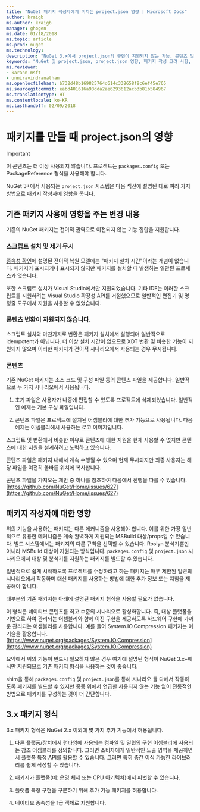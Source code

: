 ```yaml
---
title: "NuGet 패키지 작성자에게 미치는 project.json 영향 | Microsoft Docs"
author: kraigb
ms.author: kraigb
manager: ghogen
ms.date: 01/18/2018
ms.topic: article
ms.prod: nuget
ms.technology: 
description: "NuGet 3.x에서 project.json의 구현이 지원되지 않는 기능, 콘텐츠 및 패키지 형식 등 패키지 작성자에 영향을 주는 방법에 대한 세부 정보입니다."
keywords: "NuGet 및 project.json, project.json 영향, 패키지 작성 고려 사항, project.json 기능"
ms.reviewer:
- karann-msft
- unniravindranathan
ms.openlocfilehash: b732d48b169825764d614c338658f8c6ef45e765
ms.sourcegitcommit: eabd401616a98dda2ae6293612acb3b81b584967
ms.translationtype: HT
ms.contentlocale: ko-KR
ms.lasthandoff: 02/09/2018
---
```

# <a name="impact-of-projectjson-when-creating-packages"></a>패키지를 만들 때 project.json의 영향

> [!Important]
> 이 콘텐츠는 더 이상 사용되지 않습니다. 프로젝트는 `packages.config` 또는 PackageReference 형식을 사용해야 합니다.

NuGet 3+에서 사용되는 `project.json` 시스템은 다음 섹션에 설명된 대로 여러 가지 방법으로 패키지 작성자에 영향을 줍니다.

## <a name="changes-affecting-existing-packages-usage"></a>기존 패키지 사용에 영향을 주는 변경 내용

기존의 NuGet 패키지는 전이적 권역으로 이전되지 않는 기능 집합을 지원합니다.

### <a name="install-and-uninstall-scripts-are-ignored"></a>스크립트 설치 및 제거 무시

[종속성 확인](../consume-packages/dependency-resolution.md#dependency-resolution-with-packagereference)에 설명된 전이적 복원 모델에는 "패키지 설치 시간"이라는 개념이 없습니다. 패키지가 표시되거나 표시되지 않지만 패키지를 설치할 때 발생하는 일관된 프로세스가 없습니다.

또한 스크립트 설치가 Visual Studio에서만 지원되었습니다. 기타 IDE는 이러한 스크립트를 지원하려는 Visual Studio 확장성 API를 거절했으므로 일반적인 편집기 및 명령줄 도구에서 지원을 사용할 수 없었습니다.

### <a name="content-transforms-are-not-supported"></a>콘텐츠 변환이 지원되지 않습니다.

스크립트 설치와 마찬가지로 변환은 패키지 설치에서 실행되며 일반적으로 idempotent가 아닙니다. 더 이상 설치 시간이 없으므로 XDT 변환 및 비슷한 기능이 지원되지 않으며 이러한 패키지가 전이적 시나리오에서 사용되는 경우 무시됩니다.

### <a name="content"></a>콘텐츠

기존 NuGet 패키지는 소스 코드 및 구성 파일 등의 콘텐츠 파일을 제공합니다. 일반적으로 두 가지 시나리오에서 사용됩니다.

1. 초기 파일은 사용자가 나중에 편집할 수 있도록 프로젝트에 삭제되었습니다. 일반적인 예제는 기본 구성 파일입니다.

1. 콘텐츠 파일은 프로젝트에 설치된 어셈블리에 대한 추가 기능으로 사용됩니다. 다음 예제는 어셈블리에서 사용하는 로고 이미지입니다.

스크립트 및 변환에서 비슷한 이유로 콘텐츠에 대한 지원을 현재 사용할 수 없지만 콘텐츠에 대한 지원을 설계하려고 노력하고 있습니다.

콘텐츠 파일은 패키지 내에서 계속 수행될 수 있으며 현재 무시되지만 최종 사용자는 해당 파일을 여전히 올바른 위치에 복사합니다.

콘텐츠 파일을 가져오는 제안 중 하나를 참조하여 다음에서 진행을 따를 수 있습니다. [https://github.com/NuGet/Home/issues/627](https://github.com/NuGet/Home/issues/627)

## <a name="impact-for-package-authors"></a>패키지 작성자에 대한 영향

위의 기능을 사용하는 패키지는 다른 메커니즘을 사용해야 합니다. 이를 위한 가장 일반적으로 유용한 메커니즘은 계속 완벽하게 지원되는 MSBuild 대상/props일 수 있습니다. 빌드 시스템에서는 패키지의 다른 규칙을 선택할 수 있습니다. Roslyn 분석기뿐만 아니라 MSBuild 대상이 지원되는 방식입니다. `packages.config` 및 `project.json` 시나리오에서 대상 및 분석기를 지원하는 패키지를 빌드할 수 있습니다.

일반적으로 쉽게 시작하도록 프로젝트를 수정하려고 하는 패키지는 매우 제한된 일련의 시나리오에서 작동하며 대신 패키지를 사용하는 방법에 대한 추가 정보 또는 지침을 제공해야 합니다.

대부분의 기존 패키지는 아래에 설명된 패키지 형식을 사용할 필요가 없습니다.

이 형식은 네이티브 콘텐츠를 최고 수준의 시나리오로 활성화합니다. 즉, 대상 플랫폼을 기반으로 하여 관리되는 어셈블리와 함께 이진 구현을 제공하도록 하드웨어 구현에 가까운 관리되는 어셈블리를 사용합니다. 예를 들어 System.IO.Compression 패키지는 이 기술을 활용합니다. [https://www.nuget.org/packages/System.IO.Compression](https://www.nuget.org/packages/System.IO.Compression)

요약에서 위의 기능이 반드시 필요하지 않은 경우 여기에 설명된 형식이 NuGet 3.x+에서만 지원되므로 기존 패키지 형식을 사용하는 것이 좋습니다.

shim을 통해 `packages.config` 및 `project.json`를 통해 시나리오 둘 다에서 작동하도록 패키지를 빌드할 수 있지만 종종 위에서 언급한 사용되지 않는 기능 없이 전통적인 방법으로 패키지를 구성하는 것이 더 간단합니다.

## <a name="3x-package-format"></a>3.x 패키지 형식

3.x 패키지 형식은 NuGet 2.x 이외에 몇 가지 추가 기능에서 허용됩니다.

1. 다른 플랫폼/장치에서 런타임에 사용되는 컴파일 및 일련의 구현 어셈블리에 사용되는 참조 어셈블리를 정의합니다. 그러면 소비자에게 일반적인 노출 영역을 제공하면서 플랫폼 특정 API를 활용할 수 있습니다. 그러면 특히 중간 이식 가능한 라이브러리를 쉽게 작성할 수 있습니다.

1. 패키지가 플랫폼(예: 운영 체제 또는 CPU 아키텍처)에서 피벗할 수 있습니다.

1. 플랫폼 특정 구현을 구분하기 위해 추가 기능 패키지를 허용합니다.

1. 네이티브 종속성을 1급 객체로 지원합니다.
